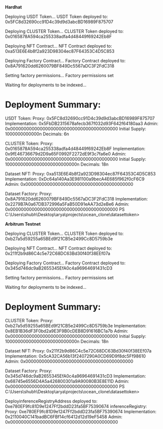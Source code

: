 **Hardhat**

Deploying USDT Token...
USDT Token deployed to: 0x5FC8d32690cc91D4c39d9d3abcBD16989F875707

Deploying CLUSTER Token...
CLUSTER Token deployed to: 0x0165878A594ca255338adfa4d48449f69242Eb8F

Deploying NFT Contract...
NFT Contract deployed to: 0xa513E6E4b8f2a923D98304ec87F64353C4D5C853

Deploying Factory Contract...
Factory Contract deployed to: 0x8A791620dd6260079BF849Dc5567aDC3F2FdC318

Setting factory permissions...
Factory permissions set

Waiting for deployments to be indexed...

Deployment Summary:
===================

USDT Token:
Proxy: 0x5FC8d32690cc91D4c39d9d3abcBD16989F875707
Implementation: 0x5FbDB2315678afecb367f032d93F642f64180aa3
Admin: 0x0000000000000000000000000000000000000000
Initial Supply: 1000000000000n
Decimals: 6n

CLUSTER Token:
Proxy: 0x0165878A594ca255338adfa4d48449f69242Eb8F
Implementation: 0x9fE46736679d2D9a65F0992F2272dE9f3c7fa6e0
Admin: 0x0000000000000000000000000000000000000000
Initial Supply: 100000000000000000000000000n
Decimals: 18n

Dataset NFT:
Proxy: 0xa513E6E4b8f2a923D98304ec87F64353C4D5C853
Implementation: 0xDc64a140Aa3E981100a9becA4E685f962f0cF6C9
Admin: 0x0000000000000000000000000000000000000000

Dataset Factory:
Proxy: 0x8A791620dd6260079BF849Dc5567aDC3F2FdC318
Implementation: 0x2279B7A0a67DB372996a5FaB50D91eAA73d2eBe6
Admin: 0x0000000000000000000000000000000000000000
PS C:\Users\shubh\Desktop\arya\projects\ocean_clone\datasettoken> 


**Arbitrum Testnet**


Deploying CLUSTER Token...
CLUSTER Token deployed to: 0xb27a5d59255a65BEd9f21CB5e2499Cc8D5759b3e

Deploying NFT Contract...
NFT Contract deployed to: 0x211f2b9d86C4c5e72C68DC63Bd30f40f38EEf07a

Deploying Factory Contract...
Factory Contract deployed to: 0x345d746dc9aB2655345EfA0c4a96964691431cD3

Setting factory permissions...
Factory permissions set

Waiting for deployments to be indexed...

Deployment Summary:
===================

CLUSTER Token:
Proxy: 0xb27a5d59255a65BEd9f21CB5e2499Cc8D5759b3e
Implementation: 0x8EB1B36dF3F0bd2a9E3F9B0cDEB8D91616BC1a7b
Admin: 0x0000000000000000000000000000000000000000
Initial Supply: 100000000000000000000000000n
Decimals: 18n

Dataset NFT:
Proxy: 0x211f2b9d86C4c5e72C68DC63Bd30f40f38EEf07a
Implementation: 0x5cA32CA56b13f2407290A0CD69D9f8dc5Ff98610
Admin: 0x0000000000000000000000000000000000000000

Dataset Factory:
Proxy: 0x345d746dc9aB2655345EfA0c4a96964691431cD3
Implementation: 0x68745e6556D4A5a426800301a9A90080B3E8E11D
Admin: 0x0000000000000000000000000000000000000000
PS C:\Users\shubh\Desktop\arya\projects\ocean_clone\datasettoken>

DeployinferenceRegistryAddress deployed to: 0xe780EF9fc81D9e1247Ff2bddD23fa5BF75390674
inferenceRegistry:
Proxy: 0xe780EF9fc81D9e1247Ff2bddD23fa5BF75390674
Implementation: 0x2110040C141badBC6FBf14cf6412d12d19eF5458
Admin: 0x0000000000000000000000000000000000000000